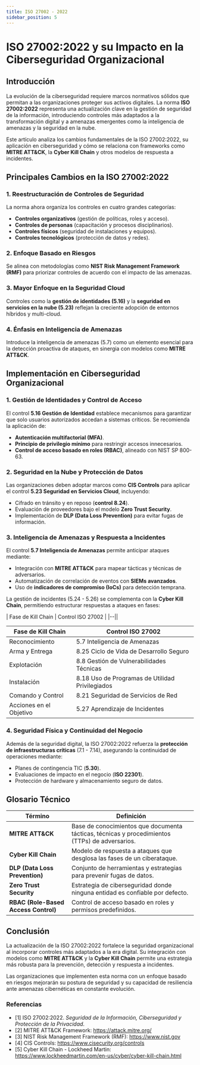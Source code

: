 ```yaml
---
title: ISO 27002 - 2022
sidebar_position: 5
---
```



# ISO 27002:2022 y su Impacto en la Ciberseguridad Organizacional
## Introducción

La evolución de la ciberseguridad requiere marcos normativos sólidos que permitan a las organizaciones proteger sus activos digitales. La norma **ISO 27002:2022** representa una actualización clave en la gestión de seguridad de la información, introduciendo controles más adaptados a la transformación digital y a amenazas emergentes como la inteligencia de amenazas y la seguridad en la nube.

Este artículo analiza los cambios fundamentales de la ISO 27002:2022, su aplicación en ciberseguridad y cómo se relaciona con frameworks como **MITRE ATT&CK**, la **Cyber Kill Chain** y otros modelos de respuesta a incidentes.

## Principales Cambios en la ISO 27002:2022

### 1. Reestructuración de Controles de Seguridad
La norma ahora organiza los controles en cuatro grandes categorías:

- **Controles organizativos** (gestión de políticas, roles y acceso).
- **Controles de personas** (capacitación y procesos disciplinarios).
- **Controles físicos** (seguridad de instalaciones y equipos).
- **Controles tecnológicos** (protección de datos y redes).

### 2. Enfoque Basado en Riesgos
Se alinea con metodologías como **NIST Risk Management Framework (RMF)** para priorizar controles de acuerdo con el impacto de las amenazas.

### 3. Mayor Enfoque en la Seguridad Cloud
Controles como la **gestión de identidades (5.16)** y la **seguridad en servicios en la nube (5.23)** reflejan la creciente adopción de entornos híbridos y multi-cloud.

### 4. Énfasis en Inteligencia de Amenazas
Introduce la inteligencia de amenazas (5.7) como un elemento esencial para la detección proactiva de ataques, en sinergia con modelos como **MITRE ATT&CK**.


## Implementación en Ciberseguridad Organizacional

### 1. Gestión de Identidades y Control de Acceso
El control **5.16 Gestión de Identidad** establece mecanismos para garantizar que solo usuarios autorizados accedan a sistemas críticos. Se recomienda la aplicación de:

- **Autenticación multifactorial (MFA)**.
- **Principio de privilegio mínimo** para restringir accesos innecesarios.
- **Control de acceso basado en roles (RBAC)**, alineado con NIST SP 800-63.

### 2. Seguridad en la Nube y Protección de Datos
Las organizaciones deben adoptar marcos como **CIS Controls** para aplicar el control **5.23 Seguridad en Servicios Cloud**, incluyendo:

- Cifrado en tránsito y en reposo (**control 8.24**).
- Evaluación de proveedores bajo el modelo **Zero Trust Security**.
- Implementación de **DLP (Data Loss Prevention)** para evitar fugas de información.

### 3. Inteligencia de Amenazas y Respuesta a Incidentes
El control **5.7 Inteligencia de Amenazas** permite anticipar ataques mediante:

- Integración con **MITRE ATT&CK** para mapear tácticas y técnicas de adversarios.
- Automatización de correlación de eventos con **SIEMs avanzados**.
- Uso de **indicadores de compromiso (IoCs)** para detección temprana.

La gestión de incidentes (5.24 - 5.26) se complementa con la **Cyber Kill Chain**, permitiendo estructurar respuestas a ataques en fases:

| Fase de Kill Chain | Control ISO 27002 |
|--||



| Fase de Kill Chain      | Control ISO 27002                               |
|-------------------------|-------------------------------------------------|
| Reconocimiento          | 5.7 Inteligencia de Amenazas                    |
| Arma y Entrega          | 8.25 Ciclo de Vida de Desarrollo Seguro         |
| Explotación             | 8.8 Gestión de Vulnerabilidades Técnicas        |
| Instalación             | 8.18 Uso de Programas de Utilidad Privilegiados |
| Comando y Control       | 8.21 Seguridad de Servicios de Red              |
| Acciones en el Objetivo | 5.27 Aprendizaje de Incidentes                  |

### 4. Seguridad Física y Continuidad del Negocio
Además de la seguridad digital, la ISO 27002:2022 refuerza la **protección de infraestructuras críticas** (7.1 - 7.14), asegurando la continuidad de operaciones mediante:

- Planes de contingencia TIC (**5.30**).
- Evaluaciones de impacto en el negocio (**ISO 22301**).
- Protección de hardware y almacenamiento seguro de datos.

## Glosario Técnico

| Término | Definición |
|-------------------------|-------------------------------------------------|
| **MITRE ATT&CK** | Base de conocimientos que documenta tácticas, técnicas y procedimientos (TTPs) de adversarios. |
| **Cyber Kill Chain** | Modelo de respuesta a ataques que desglosa las fases de un ciberataque. |
| **DLP (Data Loss Prevention)** | Conjunto de herramientas y estrategias para prevenir fugas de datos. |
| **Zero Trust Security** | Estrategia de ciberseguridad donde ninguna entidad es confiable por defecto. |
| **RBAC (Role-Based Access Control)** | Control de acceso basado en roles y permisos predefinidos. |


## Conclusión

La actualización de la ISO 27002:2022 fortalece la seguridad organizacional al incorporar controles más adaptados a la era digital. Su integración con modelos como **MITRE ATT&CK** y la **Cyber Kill Chain** permite una estrategia más robusta para la prevención, detección y respuesta a incidentes. 

Las organizaciones que implementen esta norma con un enfoque basado en riesgos mejorarán su postura de seguridad y su capacidad de resiliencia ante amenazas cibernéticas en constante evolución.

### Referencias
* [1] ISO 27002:2022. *Seguridad de la Información, Ciberseguridad y Protección de la Privacidad*.  
* [2] MITRE ATT&CK Framework: https://attack.mitre.org/  
* [3] NIST Risk Management Framework (RMF): https://www.nist.gov  
* [4] CIS Controls: https://www.cisecurity.org/controls  
* [5] Cyber Kill Chain - Lockheed Martin: https://www.lockheedmartin.com/en-us/cyber/cyber-kill-chain.html  
